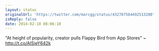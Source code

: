 ```yaml
---
layout: status
originalUrl: 'https://twitter.com/marcgg/status/432787564492513280'
isReply: false
date: 2014-02-10 08:06:10
---
```


"At height of popularity, creator pulls Flappy Bird from App Stores" ~ http://t.co/AISieY642k
